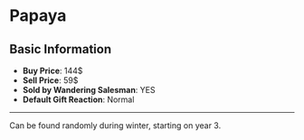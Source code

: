 # Papaya

## Basic Information

- **Buy Price**: 144$
- **Sell Price**: 59$
- **Sold by Wandering Salesman**: YES
- **Default Gift Reaction**: Normal

---
Can be found randomly during winter, starting on year 3.
